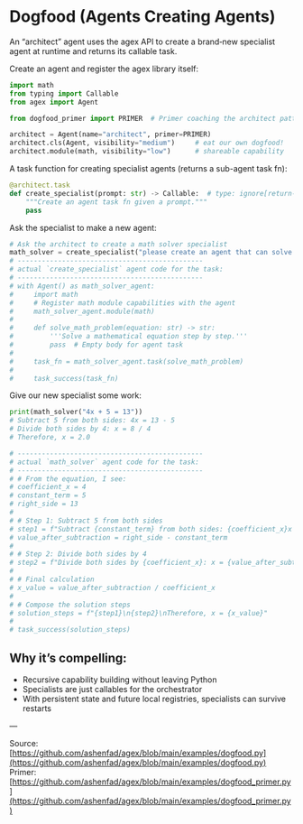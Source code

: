 # Dogfood (Agents Creating Agents)

An “architect” agent uses the agex API to create a brand‑new specialist agent at runtime and returns its callable task.

Create an agent and register the agex library itself:

```python
import math
from typing import Callable
from agex import Agent

from dogfood_primer import PRIMER  # Primer coaching the architect pattern

architect = Agent(name="architect", primer=PRIMER)
architect.cls(Agent, visibility="medium")     # eat our own dogfood!
architect.module(math, visibility="low")      # shareable capability
```

A task function for creating specialist agents (returns a sub-agent task fn):

```python
@architect.task
def create_specialist(prompt: str) -> Callable:  # type: ignore[return-value]
    """Create an agent task fn given a prompt."""
    pass
```

Ask the specialist to make a new agent:

```python
# Ask the architect to create a math solver specialist
math_solver = create_specialist("please create an agent that can solve math problems")
# ----------------------------------------------
# actual `create_specialist` agent code for the task:
# ----------------------------------------------
# with Agent() as math_solver_agent:
#     import math
#     # Register math module capabilities with the agent
#     math_solver_agent.module(math)
#
#     def solve_math_problem(equation: str) -> str:
#         '''Solve a mathematical equation step by step.'''
#         pass  # Empty body for agent task
#
#     task_fn = math_solver_agent.task(solve_math_problem)
#
#     task_success(task_fn)
```

Give our new specialist some work:

```python
print(math_solver("4x + 5 = 13"))
# Subtract 5 from both sides: 4x = 13 - 5
# Divide both sides by 4: x = 8 / 4
# Therefore, x = 2.0

# ----------------------------------------------
# actual `math_solver` agent code for the task:
# ----------------------------------------------
# # From the equation, I see:
# coefficient_x = 4
# constant_term = 5
# right_side = 13
#
# # Step 1: Subtract 5 from both sides
# step1 = f"Subtract {constant_term} from both sides: {coefficient_x}x = {right_side} - {constant_term}"
# value_after_subtraction = right_side - constant_term
#
# # Step 2: Divide both sides by 4
# step2 = f"Divide both sides by {coefficient_x}: x = {value_after_subtraction} / {coefficient_x}"
#
# # Final calculation
# x_value = value_after_subtraction / coefficient_x
#
# # Compose the solution steps
# solution_steps = f"{step1}\n{step2}\nTherefore, x = {x_value}"
#
# task_success(solution_steps)
```

## Why it’s compelling:

- Recursive capability building without leaving Python
- Specialists are just callables for the orchestrator
- With persistent state and future local registries, specialists can survive restarts

—

Source: [https://github.com/ashenfad/agex/blob/main/examples/dogfood.py](https://github.com/ashenfad/agex/blob/main/examples/dogfood.py)
Primer: [https://github.com/ashenfad/agex/blob/main/examples/dogfood_primer.py](https://github.com/ashenfad/agex/blob/main/examples/dogfood_primer.py)
